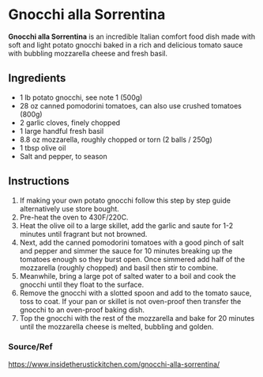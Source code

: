 # Gnocchi alla Sorrentina
**Gnocchi alla Sorrentina** is an incredible Italian comfort food dish made with soft and light potato gnocchi baked in a rich and delicious tomato sauce with bubbling mozzarella cheese and fresh basil.

## Ingredients

- 1 lb potato gnocchi, see note 1 (500g)
- 28 oz canned pomodorini tomatoes, can also use crushed tomatoes (800g)
- 2 garlic cloves, finely chopped
- 1 large handful fresh basil
- 8.8 oz mozzarella, roughly chopped or torn (2 balls / 250g)
- 1 tbsp olive oil
- Salt and pepper, to season

## Instructions

1. If making your own potato gnocchi follow this step by step guide alternatively use store bought.
2. Pre-heat the oven to 430F/220C.
3. Heat the olive oil to a large skillet, add the garlic and saute for 1-2 minutes until fragrant but not browned.
4. Next, add the canned pomodorini tomatoes with a good pinch of salt and pepper and simmer the sauce for 10 minutes breaking up the tomatoes enough so they burst open. Once simmered add half of the mozzarella (roughly chopped) and basil then stir to combine.
5. Meanwhile, bring a large pot of salted water to a boil and cook the gnocchi until they float to the surface.
6. Remove the gnocchi with a slotted spoon and add to the tomato sauce, toss to coat. If your pan or skillet is not oven-proof then transfer the gnocchi to an oven-proof baking dish.
7. Top the gnocchi with the rest of the mozzarella and bake for 20 minutes until the mozzarella cheese is melted, bubbling and golden.


### Source/Ref
https://www.insidetherustickitchen.com/gnocchi-alla-sorrentina/
